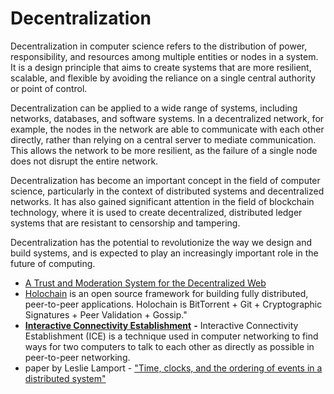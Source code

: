 # Decentralization

Decentralization in computer science refers to the distribution of power, responsibility, and resources among multiple entities or nodes in a system. It is a design principle that aims to create systems that are more resilient, scalable, and flexible by avoiding the reliance on a single central authority or point of control.

Decentralization can be applied to a wide range of systems, including networks, databases, and software systems. In a decentralized network, for example, the nodes in the network are able to communicate with each other directly, rather than relying on a central server to mediate communication. This allows the network to be more resilient, as the failure of a single node does not disrupt the entire network.

Decentralization has become an important concept in the field of computer science, particularly in the context of distributed systems and decentralized networks. It has also gained significant attention in the field of blockchain technology, where it is used to create decentralized, distributed ledger systems that are resistant to censorship and tampering.

Decentralization has the potential to revolutionize the way we design and build systems, and is expected to play an increasingly important role in the future of computing.

* [A Trust and Moderation System for the Decentralized Web](https://adecentralizedworld.com/2020/06/a-trust-and-moderation-system-for-the-decentralized-web/)
* [Holochain](https://holochain.org/) is an open source framework for building fully distributed, peer-to-peer applications. Holochain is BitTorrent + Git + Cryptographic Signatures + Peer Validation + Gossip."&#x20;
* [**Interactive Connectivity Establishment**](https://en.wikipedia.org/wiki/Interactive\_Connectivity\_Establishment) **-** Interactive Connectivity Establishment (ICE) is a technique used in computer networking to find ways for two computers to talk to each other as directly as possible in peer-to-peer networking.
* paper by Leslie Lamport -  ["Time, clocks, and the ordering of events in a distributed system"](https://lamport.azurewebsites.net/pubs/time-clocks.pdf)


